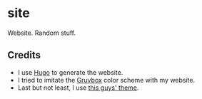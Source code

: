 # site
Website. Random stuff.

## Credits
* I use [Hugo](https://gohugo.io/) to generate the website.
* I tried to imitate the [Gruvbox](https://github.com/morhetz/gruvbox) color scheme with my website.
* Last but not least, I use [this guys' theme](https://github.com/rhazdon).
